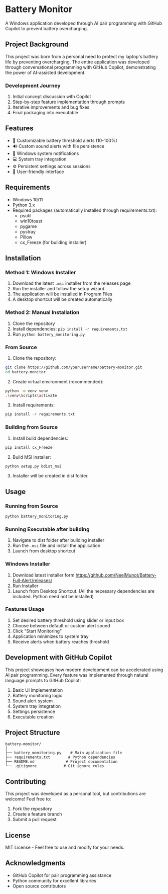 # Battery Monitor

A Windows application developed through AI pair programming with GitHub Copilot to prevent battery overcharging.

## Project Background

This project was born from a personal need to protect my laptop's battery life by preventing overcharging. The entire application was developed through conversational programming with GitHub Copilot, demonstrating the power of AI-assisted development.

### Development Journey
1. Initial concept discussion with Copilot
2. Step-by-step feature implementation through prompts
3. Iterative improvements and bug fixes
4. Final packaging into executable

## Features

- 🔋 Customizable battery threshold alerts (10-100%)
- 🔊 Custom sound alerts with file persistence
- 🔔 Windows system notifications
- 💻 System tray integration
- ⚙️ Persistent settings across sessions
- 🎯 User-friendly interface

## Requirements

- Windows 10/11
- Python 3.x
- Required packages (automatically installed through requirements.txt):
  - psutil
  - win10toast
  - pygame
  - pystray
  - Pillow
  - cx_Freeze (for building installer)

## Installation

### Method 1: Windows Installer
1. Download the latest `.msi` installer from the releases page
2. Run the installer and follow the setup wizard
3. The application will be installed in Program Files
4. A desktop shortcut will be created automatically

### Method 2: Manual Installation
1. Clone the repository
2. Install dependencies: `pip install -r requirements.txt`
3. Run `python battery_monitoring.py`

### From Source
1. Clone the repository:
```bash
git clone https://github.com/yourusername/battery-monitor.git
cd battery-monitor
```

2. Create virtual environment (recommended):
```bash
python -m venv venv
.\venv\Scripts\activate
```

3. Install requirements:
```bash
pip install -r requirements.txt
```

### Building from Source
1. Install build dependencies:
```bash
pip install cx_Freeze
```

2. Build MSI installer:
```bash
python setup.py bdist_msi
```

3. Installer will be created in dist folder.


## Usage

### Running from Source
```bash
python battery_monitoring.py
```

### Running Executable after building  
1. Navigate to dist folder after building installer
2. Run the `.msi` file and install the application
3. Launch from desktop shortcut

### Windows Installer
1. Download latest installer form https://github.com/NeelMunot/Battery-Full-Alert/releases/
2. Run Installer
3. Launch from Desktop Shortcut. (All the necessary dependencies are included. Python need not be installed)
### Features Usage
1. Set desired battery threshold using slider or input box
2. Choose between default or custom alert sound
3. Click "Start Monitoring"
4. Application minimizes to system tray
5. Receive alerts when battery reaches threshold

## Development with GitHub Copilot

This project showcases how modern development can be accelerated using AI pair programming. Every feature was implemented through natural language prompts to GitHub Copilot:

1. Basic UI implementation
2. Battery monitoring logic
3. Sound alert system
4. System tray integration
5. Settings persistence
6. Executable creation

## Project Structure

```
battery-monitor/
│
├── battery_monitoring.py    # Main application file
├── requirements.txt        # Python dependencies
├── README.md              # Project documentation
└── .gitignore            # Git ignore rules
```

## Contributing

This project was developed as a personal tool, but contributions are welcome! Feel free to:
1. Fork the repository
2. Create a feature branch
3. Submit a pull request

## License

MIT License - Feel free to use and modify for your needs.

## Acknowledgments

- GitHub Copilot for pair programming assistance
- Python community for excellent libraries
- Open source contributors

